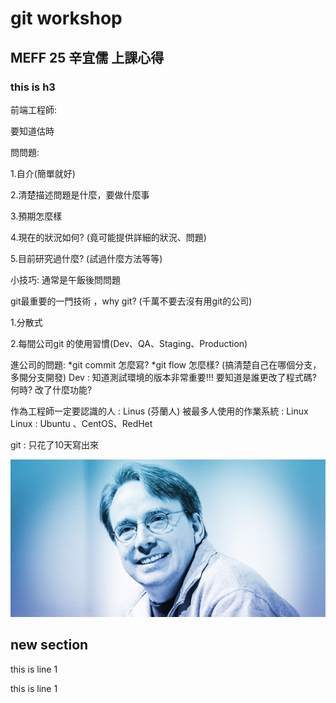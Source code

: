 # git workshop
<!-- h1 -->
## MEFF 25 辛宜儒 上課心得
<!-- h2 -->
### this is h3

前端工程師:

要知道估時 

問問題:

1.自介(簡單就好)

2.清楚描述問題是什麼，要做什麼事

3.預期怎麼樣

4.現在的狀況如何? (竟可能提供詳細的狀況、問題)

5.目前研究過什麼? (試過什麼方法等等)

小技巧:
通常是午飯後問問題

git最重要的一門技術 ，why git? (千萬不要去沒有用git的公司)

1.分散式

2.每間公司git 的使用習慣(Dev、QA、Staging、Production)

進公司的問題:
*git commit 怎麼寫?
*git flow 怎麼樣? (搞清楚自己在哪個分支，多開分支開發)
Dev : 知道測試環境的版本非常重要!!!
要知道是誰更改了程式碼? 何時? 改了什麼功能?

作為工程師一定要認識的人 : Linus (芬蘭人)
被最多人使用的作業系統 : Linux
Linux : Ubuntu 、CentOS、RedHet

git : 只花了10天寫出來

![image](https://github.com/Ariel-mcu/git.workshop/blob/main/004-15.jpg)

## new section

this is line 1
<!-- 空白一行才會換行 -->
this is line 1